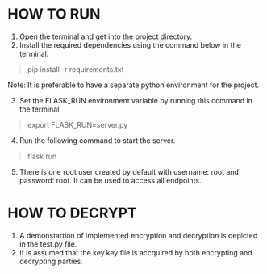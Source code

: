 # HOW TO RUN
1. Open the terminal and get into the project directory.
2. Install the required dependencies using the command below in the terminal.
> pip install -r requirements.txt

Note: It is preferable to have a separate python environment for the project.

3. Set the FLASK_RUN environment variable by running this command in the terminal. 
> export FLASK_RUN=server.py
4. Run the following command to start the server. 
> flask run
5. There is one root user created by default with username: root and password: root. It can be used to access all endpoints. 

# HOW TO DECRYPT
1. A demonstartion of implemented encryption and decryption is depicted in the test.py file.
2. It is assumed that the key.key file is accquired by both encrypting and decrypting parties.

